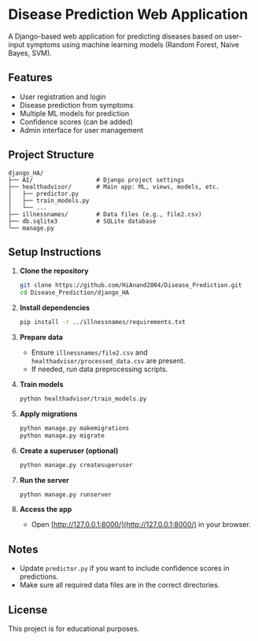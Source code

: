 # Disease Prediction Web Application

A Django-based web application for predicting diseases based on user-input symptoms using machine learning models (Random Forest, Naive Bayes, SVM).

## Features

- User registration and login
- Disease prediction from symptoms
- Multiple ML models for prediction
- Confidence scores (can be added)
- Admin interface for user management

## Project Structure

```
django_HA/
├── AI/                  # Django project settings
├── healthadvisor/       # Main app: ML, views, models, etc.
│   ├── predictor.py
│   ├── train_models.py
│   └── ...
├── illnessnames/        # Data files (e.g., file2.csv)
├── db.sqlite3           # SQLite database
└── manage.py
```

## Setup Instructions

1. **Clone the repository**
   ```sh
   git clone https://github.com/HiAnand2004/Disease_Prediction.git
   cd Disease_Prediction/django_HA
   ```

2. **Install dependencies**
   ```sh
   pip install -r ../illnessnames/requirements.txt
   ```

3. **Prepare data**
   - Ensure `illnessnames/file2.csv` and `healthadvisor/processed_data.csv` are present.
   - If needed, run data preprocessing scripts.

4. **Train models**
   ```sh
   python healthadvisor/train_models.py
   ```

5. **Apply migrations**
   ```sh
   python manage.py makemigrations
   python manage.py migrate
   ```

6. **Create a superuser (optional)**
   ```sh
   python manage.py createsuperuser
   ```

7. **Run the server**
   ```sh
   python manage.py runserver
   ```

8. **Access the app**
   - Open [http://127.0.0.1:8000/](http://127.0.0.1:8000/) in your browser.

## Notes

- Update `predictor.py` if you want to include confidence scores in predictions.
- Make sure all required data files are in the correct directories.

## License

This project is for educational purposes.